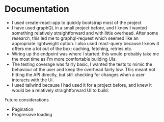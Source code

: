 # Documentation

- I used create-react-app to quickly bootstrap most of the project
- I have used graphQL in a small project before, and I knew I wanted something relatively straightforward and with little overhead. After some research, this led me to graphql-request which seemed like an appropriate lightweight option. I also used react-query because I know it offers me a lot out of the box: caching, fetching, retries etc.
- Wiring up the endpoint was where I started; this would probably take me the most time as I'm more comfortable building UIs.
- The testing coverage was fairly basic, I wanted the tests to mimic the behaviour of the user and keep the overhead fairly low. This meant not hitting the API directly, but still checking for changes when a user interacts with the UI.
- I used tailwind because I had used it for a project before, and knew it would be a relatively straightforward UI to build.

Future considerations
- Pagination
- Progressive loading